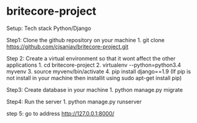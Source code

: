 # britecore-project
Setup: Tech stack Python/Django

Step1: Clone the github repository on your machine
    1. git clone https://github.com/cjsanjay/britecore-project.git
 
Step 2: Create a virtual environment so that it wont affect the other applications
    1. cd britecore-project
    2. virtualenv --python=python3.4 myvenv
    3. source myvenv/bin/activate
    4. pip install django==1.9 
      (If pip is not install in your machine then installit using sudo apt-get install pip)

Step3: Create database in your machine
    1. python manage.py migrate

Step4: Run the server
    1. python manage.py runserver

step 5:  go to address http://127.0.0.1:8000/

               
 
